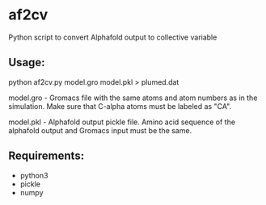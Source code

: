 # af2cv
Python script to convert Alphafold output to collective variable

## Usage:

 python af2cv.py model.gro model.pkl > plumed.dat

model.gro - Gromacs file with the same atoms and atom numbers as in the simulation. Make sure that C-alpha atoms must be labeled as "CA".

model.pkl - Alphafold output pickle file. Amino acid sequence of the alphafold output and Gromacs input must be the same.

## Requirements:

- python3
- pickle
- numpy


